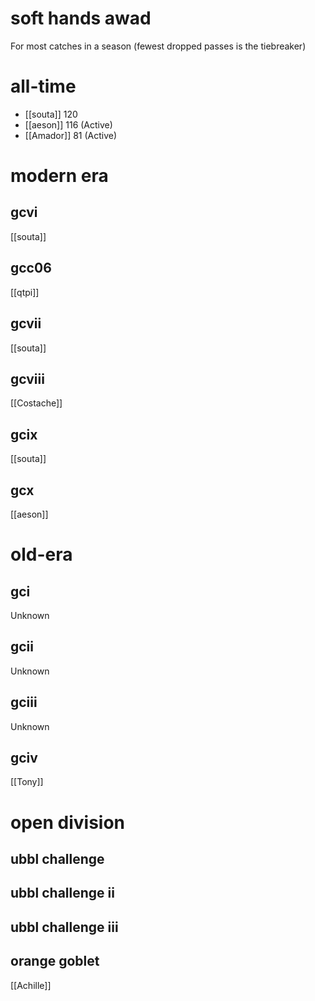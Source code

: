 # soft hands awad

For most catches in a season (fewest dropped passes is the tiebreaker)

# all-time

* [[souta]] 120
* [[aeson]] 116 (Active)
* [[Amador]] 81 (Active)

# modern era

## gcvi

[[souta]]

## gcc06

[[qtpi]]

## gcvii

[[souta]]

## gcviii

[[Costache]]

## gcix

[[souta]]

## gcx

[[aeson]]

# old-era

## gci

Unknown

## gcii

Unknown

## gciii

Unknown

## gciv

[[Tony]]

# open division

## ubbl challenge

## ubbl challenge ii

## ubbl challenge iii

## orange goblet

[[Achille]]
